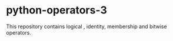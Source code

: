 # python-operators-3
This repository contains logical , identity, membership and bitwise operators.

